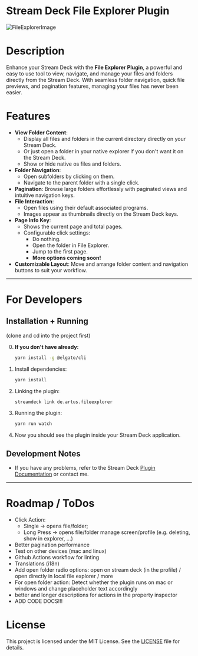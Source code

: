 # Stream Deck File Explorer Plugin

![FileExplorerImage](https://github.com/user-attachments/assets/0fad42d3-d98e-4e25-92fd-80b2978f6567)

# Description

Enhance your Stream Deck with the **File Explorer Plugin**, a powerful and easy to use tool to view, navigate, and manage your files and folders directly from the Stream Deck. With seamless folder navigation, quick file previews, and pagination features, managing your files has never been easier.

# Features

- **View Folder Content**: 
    - Display all files and folders in the current directory directly on your Stream Deck.
    - Or just open a folder in your native explorer if you don't want it on the Stream Deck.
    - Show or hide native os files and folders.
- **Folder Navigation**:
    - Open subfolders by clicking on them.
    - Navigate to the parent folder with a single click.
- **Pagination**: Browse large folders effortlessly with paginated views and intuitive navigation keys.
- **File Interaction**:
    - Open files using their default associated programs.
    - Images appear as thumbnails directly on the Stream Deck keys.
- **Page Info Key**:
    - Shows the current page and total pages.
    - Configurable click settings:
        - Do nothing.
        - Open the folder in File Explorer.
        - Jump to the first page.
        - **More options coming soon!**
- **Customizable Layout**: Move and arrange folder content and navigation buttons to suit your workflow.

---

# For Developers

## Installation + Running

(clone and cd into the project first)

0. **If you don't have already:**
    ```bash
    yarn install -g @elgato/cli
    ```
1. Install dependencies:
    ```bash
    yarn install
    ```
2. Linking the plugin:
    ```bash
    streamdeck link de.artus.fileexplorer
    ```
3. Running the plugin:
    ```bash
    yarn run watch
    ```
4. Now you should see the plugin inside your Stream Deck application.

## Development Notes

- If you have any problems, refer to the Stream Deck [Plugin Documentation](https://docs.elgato.com/streamdeck/sdk/introduction/getting-started) or contact me.

---

# Roadmap / ToDos

- Click Action:
    - Single -> opens file/folder;
    - Long Press -> opens file/folder manage screen/profile (e.g. deleting, show in explorer, ...)
- Better pagination performance
- Test on other devices (mac and linux)
- Github Actions workflow for linting
- Translations (i18n)
- Add open folder radio options: open on stream deck (in the profile) / open directly in local file explorer / more
- For open folder action: Detect whether the plugin runs on mac or windows and change placeholder text accordingly
- better and longer descriptions for actions in the property inspector
- ADD CODE DOCS!!!

# License

This project is licensed under the MIT License. See the [LICENSE](LICENSE) file for details.
